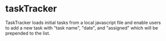 # taskTracker
TaskTracker loads initial tasks from a local javascript file and enable users to add a new task with "task name", "date", and "assigned" which will be prepended to the list. 
